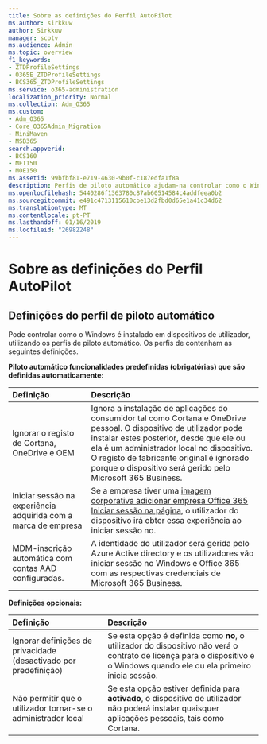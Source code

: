 ```yaml
---
title: Sobre as definições do Perfil AutoPilot
ms.author: sirkkuw
author: Sirkkuw
manager: scotv
ms.audience: Admin
ms.topic: overview
f1_keywords:
- ZTDProfileSettings
- O365E_ZTDProfileSettings
- BCS365_ZTDProfileSettings
ms.service: o365-administration
localization_priority: Normal
ms.collection: Adm_O365
ms.custom:
- Adm_O365
- Core_O365Admin_Migration
- MiniMaven
- MSB365
search.appverid:
- BCS160
- MET150
- MOE150
ms.assetid: 99bfbf81-e719-4630-9b0f-c187edfa1f8a
description: Perfis de piloto automático ajudam-na controlar como o Windows é instalado em dispositivos de utilizador. Os perfis contêm predefinido e definições opcionais como ignorar a instalação de Cortana.
ms.openlocfilehash: 5440286f1363780c87ab60514584c4addfeea0b2
ms.sourcegitcommit: e491c4713115610cbe13d2fbd0d65e1a41c34d62
ms.translationtype: MT
ms.contentlocale: pt-PT
ms.lasthandoff: 01/16/2019
ms.locfileid: "26982248"
---
```

# <a name="about-autopilot-profile-settings"></a>Sobre as definições do Perfil AutoPilot

## <a name="autopilot-profile-settings"></a>Definições do perfil de piloto automático

Pode controlar como o Windows é instalado em dispositivos de utilizador, utilizando os perfis de piloto automático. Os perfis de contenham as seguintes definições.
  
 **Piloto automático funcionalidades predefinidas (obrigatórias) que são definidas automaticamente:**
  
|**Definição**|**Descrição**|
|:-----|:-----|
|Ignorar o registo de Cortana, OneDrive e OEM  <br/> |Ignora a instalação de aplicações do consumidor tal como Cortana e OneDrive pessoal. O dispositivo de utilizador pode instalar estes posterior, desde que ele ou ela é um administrador local no dispositivo. O registo de fabricante original é ignorado porque o dispositivo será gerido pelo Microsoft 365 Business.  <br/> |
|Iniciar sessão na experiência adquirida com a marca de empresa  <br/> |Se a empresa tiver uma [imagem corporativa adicionar empresa Office 365 Iniciar sessão na página](https://support.office.com/article/a1229cdb-ce19-4da5-90c7-2b9b146aef0a), o utilizador do dispositivo irá obter essa experiência ao iniciar sessão no.  <br/> |
|MDM-inscrição automática com contas AAD configuradas.  <br/> |A identidade do utilizador será gerida pelo Azure Active directory e os utilizadores vão iniciar sessão no Windows e Office 365 com as respectivas credenciais de Microsoft 365 Business.  <br/> |
   
 **Definições opcionais:**
  
|**Definição**|**Descrição**|
|:-----|:-----|
|Ignorar definições de privacidade (desactivado por predefinição)  <br/> |Se esta opção é definida como **no**, o utilizador do dispositivo não verá o contrato de licença para o dispositivo e o Windows quando ele ou ela primeiro inicia sessão.  <br/> |
|Não permitir que o utilizador tornar-se o administrador local  <br/> |Se esta opção estiver definida para **activado**, o dispositivo de utilizador não poderá instalar quaisquer aplicações pessoais, tais como Cortana.  <br/> |
   
